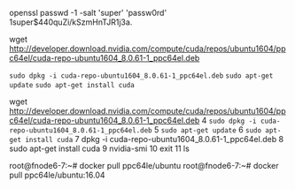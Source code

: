 openssl passwd -1 -salt 'super' 'passw0rd'
$1$super$440quZi/kSzmHnTJR1j3a.

wget http://developer.download.nvidia.com/compute/cuda/repos/ubuntu1604/ppc64el/cuda-repo-ubuntu1604_8.0.61-1_ppc64el.deb

`sudo dpkg -i cuda-repo-ubuntu1604_8.0.61-1_ppc64el.deb`
`sudo apt-get update`
`sudo apt-get install cuda`


wget http://developer.download.nvidia.com/compute/cuda/repos/ubuntu1604/ppc64el/cuda-repo-ubuntu1604_8.0.61-1_ppc64el.deb
    4  `sudo dpkg -i cuda-repo-ubuntu1604_8.0.61-1_ppc64el.deb`
    5  `sudo apt-get update`
    6  `sudo apt-get install cuda`
    7  dpkg -i cuda-repo-ubuntu1604_8.0.61-1_ppc64el.deb
    8  sudo apt-get install cuda
    9  nvidia-smi 
   10  exit
   11  ls




root@fnode6-7:~# docker pull ppc64le/ubuntu
root@fnode6-7:~# docker pull ppc64le/ubuntu:16.04
